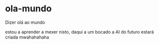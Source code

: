# ola-mundo
Dizer olá ao mundo

estou a aprender a mexer nisto, daqui a um bocado a AI do futuro estará criada mwahahahaha
